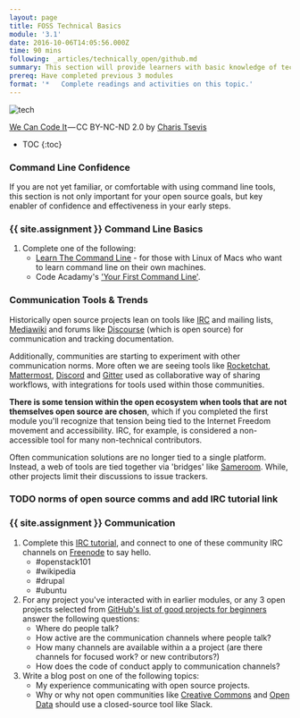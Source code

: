 ```yaml
---
layout: page
title: FOSS Technical Basics
module: '3.1'
date: 2016-10-06T14:05:56.000Z
time: 90 mins
following: _articles/technically_open/github.md
summary: This section will provide learners with basic knowledge of technical and communication tools most often used in open source projects.
prereq: Have completed previous 3 modules
format: '*   Complete readings and activities on this topic.'
---
```


![tech]({{site.baseurl}}/img/wecancodeit.jpeg)

[We Can Code It](https://www.flickr.com/photos/tsevis/14456896435/in/photolist-o2vnD6-Lp4VW-6NFMp7-ec11YQ-5VKcCj-nfPx72-de4ZYg-9XB4d8-e1JEY-4U2GPi-79EVn6-bpd8Ht-6xfvm9-fyFb6r-2Poor-uiDzGE-9M8VWm-ccQ6rL-75cgcM-59ib1t-7Gyyds-72eCPm-9UNeUM-jeEhot-ptJh3V-as7QVk-asasy3-Mdf4-an5Vin-KnCK4-4usG5p-8oqjS1-GH7wh-8jU3VG-ec78kF-gPYA7-b7r6g-i3fCgz-i3e73w-6nPUhb-5Y5QPG-6fmKyW-kmhEbE-89ZXVw-dLUWMb-d9A4Eb-7d7ipd-3AvBtV-4nqiZn-BVDt2) — CC BY-NC-ND 2.0 by [Charis Tsevis](https://www.flickr.com/photos/tsevis/)

* TOC
{:toc}

### Command Line Confidence

If you are not yet familiar, or comfortable with using command line tools, this section is not only important for your open source goals, but key enabler of confidence and effectiveness in your early steps.

### {{ site.assignment }} Command Line Basics

1. Complete one of the following:
    * [Learn The Command Line](https://ryanstutorials.net/linuxtutorial/)  - for those with Linux of Macs who want to learn command line on their own machines.
    * Code Acadamy's ['Your First Command Line'](https://www.codecademy.com/courses/learn-the-command-line/lessons/navigation/exercises/your-first-command?action=lesson_resume).

### Communication Tools & Trends

Historically open source projects lean on tools like [IRC](https://en.wikipedia.org/wiki/Internet_Relay_Chat) and mailing lists, [Mediawiki](https://www.mediawiki.org/wiki/Code_of_Conduct#Appealing_a_resolution) and forums like [Discourse](https://discourse.mozilla-community.org/) (which is open source) for communication and tracking documentation.

Additionally, communities are starting to experiment with other communication norms.  More often we are seeing tools like [Rocketchat](https://rocket.chat/), [Mattermost](https://about.mattermost.com/), [Discord](https://discordapp.com/) and [Gitter](https://gitter.im/) used as collaborative way of sharing workflows, with integrations for tools used within those communities.

**There is some tension within the open ecosystem when tools that are not themselves open source are chosen**, which if you completed the first module you'll recognize that tension being tied to the Internet Freedom movement and accessibility. IRC, for example, is considered a non-accessible tool for many non-technical contributors.

Often communication solutions are no longer tied to a single platform. Instead, a web of tools are tied together via 'bridges' like [Sameroom](https://sameroom.io/blog/connecting-a-channel-in-slack-to-a-channel-irc/). While, other projects limit their discussions to issue trackers.

### TODO norms of open source comms and add IRC tutorial link

### {{ site.assignment }} Communication

1. Complete this [IRC tutorial](), and connect to one of these community IRC channels on [Freenode](https://freenode.net/) to say hello.
   * #openstack101
   * #wikipedia
   * #drupal
   * #ubuntu
2. For any project you've interacted with in earlier modules, or any 3 open projects selected from [GitHub's list of good projects for beginners](https://github.com/trending) answer the following questions:
   * Where do people talk?
   * How active are the communication channels where people talk?
   * How many channels are available within a a project (are there channels for focused work? or new contributors?)
   * How does the code of conduct apply to communication channels?
3. Write a blog post on one of the following topics:
   * My experience communicating with open source projects.
   * Why or why not open communities like [Creative Commons](https://slack-signup.creativecommons.org/) and [Open Data](http://slack.opendatacommunity.io/) should use a closed-source tool like Slack.
